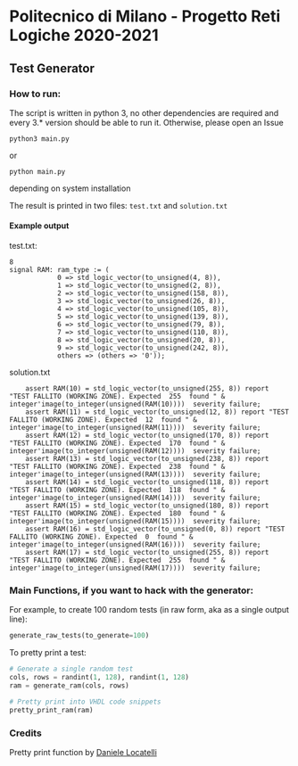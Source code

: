 # Politecnico di Milano - Progetto Reti Logiche 2020-2021
## Test Generator

### How to run:
The script is written in python 3, no other dependencies are required and every 3.* version should be able to run it. Otherwise, please open an Issue

```python3 main.py```

or

```python main.py```

depending on system installation

The result is printed in two files: ```test.txt``` and ```solution.txt```

#### Example output
test.txt:
```
8
signal RAM: ram_type := (
			0 => std_logic_vector(to_unsigned(4, 8)),
			1 => std_logic_vector(to_unsigned(2, 8)),
			2 => std_logic_vector(to_unsigned(158, 8)),
			3 => std_logic_vector(to_unsigned(26, 8)),
			4 => std_logic_vector(to_unsigned(105, 8)),
			5 => std_logic_vector(to_unsigned(139, 8)),
			6 => std_logic_vector(to_unsigned(79, 8)),
			7 => std_logic_vector(to_unsigned(110, 8)),
			8 => std_logic_vector(to_unsigned(20, 8)),
			9 => std_logic_vector(to_unsigned(242, 8)),
			others => (others => '0'));
```

solution.txt
```
	assert RAM(10) = std_logic_vector(to_unsigned(255, 8)) report "TEST FALLITO (WORKING ZONE). Expected  255  found " & integer'image(to_integer(unsigned(RAM(10))))  severity failure;
	assert RAM(11) = std_logic_vector(to_unsigned(12, 8)) report "TEST FALLITO (WORKING ZONE). Expected  12  found " & integer'image(to_integer(unsigned(RAM(11))))  severity failure;
	assert RAM(12) = std_logic_vector(to_unsigned(170, 8)) report "TEST FALLITO (WORKING ZONE). Expected  170  found " & integer'image(to_integer(unsigned(RAM(12))))  severity failure;
	assert RAM(13) = std_logic_vector(to_unsigned(238, 8)) report "TEST FALLITO (WORKING ZONE). Expected  238  found " & integer'image(to_integer(unsigned(RAM(13))))  severity failure;
	assert RAM(14) = std_logic_vector(to_unsigned(118, 8)) report "TEST FALLITO (WORKING ZONE). Expected  118  found " & integer'image(to_integer(unsigned(RAM(14))))  severity failure;
	assert RAM(15) = std_logic_vector(to_unsigned(180, 8)) report "TEST FALLITO (WORKING ZONE). Expected  180  found " & integer'image(to_integer(unsigned(RAM(15))))  severity failure;
	assert RAM(16) = std_logic_vector(to_unsigned(0, 8)) report "TEST FALLITO (WORKING ZONE). Expected  0  found " & integer'image(to_integer(unsigned(RAM(16))))  severity failure;
	assert RAM(17) = std_logic_vector(to_unsigned(255, 8)) report "TEST FALLITO (WORKING ZONE). Expected  255  found " & integer'image(to_integer(unsigned(RAM(17))))  severity failure;

```

### Main Functions, if you want to hack with the generator:
For example, to create 100 random tests (in raw form, aka as a single output line): 

```python
generate_raw_tests(to_generate=100)
```

To pretty print a test:

```python
# Generate a single random test
cols, rows = randint(1, 128), randint(1, 128)
ram = generate_ram(cols, rows)

# Pretty print into VHDL code snippets
pretty_print_ram(ram)
```

### Credits
Pretty print function by [Daniele Locatelli](https://github.com/locadani)
